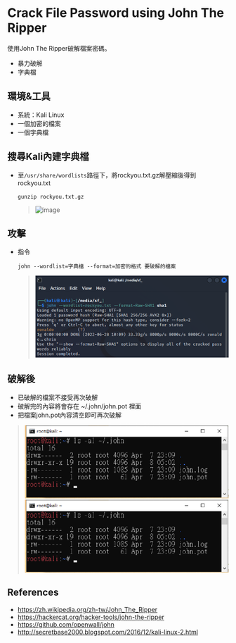 # Crack File Password using John The Ripper
使用John The Ripper破解檔案密碼。
* 暴力破解
* 字典檔

## **環境&工具**
* 系統：Kali Linux
* 一個加密的檔案
* 一個字典檔

## **搜尋Kali內建字典檔**
* 至`/usr/share/wordlists`路徑下，將rockyou.txt.gz解壓縮後得到rockyou.txt
  ```shell
  gunzip rockyou.txt.gz
  ```
  > ![image](https://github.com/WanShannn/Crack-File-Password-JohnTheRipper/blob/main/result/0.png)

## **攻擊**
* 指令
  ```shell
  john --wordlist=字典檔 --format=加密的格式 要破解的檔案
  ```
  > ![image](https://github.com/WanShannn/Crack-File-Password-JohnTheRipper/blob/main/result/1.png)

## **破解後**
* 已破解的檔案不接受再次破解
* 破解完的內容將會存在 ~/.john/john.pot 裡面
* 把檔案john.pot內容清空即可再次破解
> ![image](https://github.com/WanShannn/Crack-File-Password-JohnTheRipper/blob/main/result/2-1.PNG)
> ![image](https://github.com/WanShannn/Crack-File-Password-JohnTheRipper/blob/main/result/2-1.PNG)
  
## **References**
* https://zh.wikipedia.org/zh-tw/John_The_Ripper
* https://hackercat.org/hacker-tools/john-the-ripper
* https://github.com/openwall/john
* http://secretbase2000.blogspot.com/2016/12/kali-linux-2.html
